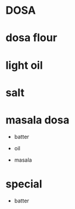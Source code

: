 # DOSA

# dosa flour

# light oil

# salt

# masala dosa

* batter

* oil

* masala

# special

* batter